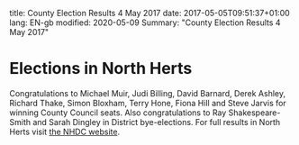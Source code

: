 title: County Election Results 4 May 2017
date: 2017-05-05T09:51:37+01:00
lang: EN-gb
modified: 2020-05-09
Summary: "County Election Results 4 May 2017"



# Elections in North Herts
Congratulations to Michael Muir, Judi Billing, David Barnard, Derek Ashley, Richard Thake, Simon Bloxham, Terry Hone, Fiona Hill and Steve Jarvis for winning County Council seats.
Also congratulations to Ray Shakespeare-Smith and Sarah Dingley in District bye-elections.
For full results in North Herts visit [the NHDC website]( https://www.north-herts.gov.uk/home/elections-and-voting/election-results/election-results-2017).
